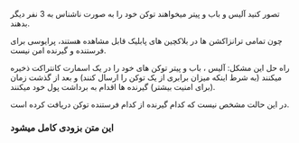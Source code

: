 


تصور کنید آلیس و باب و پیتر میخواهند توکن خود را به صورت ناشناس به 3 نفر دیگر بدهند.

چون تمامی ترانزاکشن ها در بلاکچین های پابلیک قابل مشاهده هستند، پرایوسی برای فرستنده و گیرنده امن نیست.

راه حل این مشکل:
آلیس ، باب و پیتر توکن های خود را در یک اسمارت کانتراکت ذخیره میکنند (به شرط اینکه میزان برابری از یک توکن را ارسال کنند) و بعد از گذشت زمان (برای امنیت بیشتر) گیرنده ها اقدام به برداشت پول خود میکنند.

در این حالت مشخص نیست که کدام گیرنده از کدام فرستنده توکن دریافت کرده است.

### این متن بزودی کامل میشود
